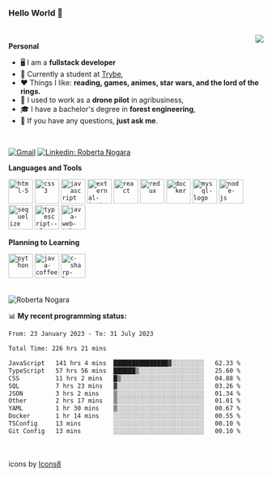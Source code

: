 ### Hello World 👋

<br />

<img align="right" src="https://github.blog/wp-content/uploads/2018/10/46896184-b679fc80-ce30-11e8-88bf-921e9b788f7c.gif?resize=200%2C200"  />

**Personal**
- 🖥️ I am a **fullstack developer**
- 📖 Currently a student at [Trybe](https://www.betrybe.com/),
- ❤️ Things I like: **reading, games, animes, star wars, and the lord of the rings.** 
- 🌾 I used to work as a **drone pilot** in agribusiness,
- 🎓 I have a bachelor's degree in **forest engineering**,
- 💬 If you have any questions, **just ask me**.

<br />

[![Gmail](https://img.icons8.com/neon/96/gmail.png)](mailto:r.nogara.dev@gmail.com)
[![Linkedin: Roberta Nogara](https://img.icons8.com/neon/96/linkedin.png)](https://www.linkedin.com/in/robertanogara/)

**Languages and Tools**  

<code><img width="48" height="48" src="https://img.icons8.com/fluency/48/html-5.png" alt="html-5"/></code>
<code><img width="48" height="48" src="https://img.icons8.com/fluency/48/css3.png" alt="css3"/></code>
<code><img width="48" height="48" src="https://img.icons8.com/fluency/48/javascript.png" alt="javascript"/></code>
<code><img width="48" height="48" src="https://img.icons8.com/external-tal-revivo-color-tal-revivo/48/external-jest-can-collect-code-coverage-information-from-entire-projects-logo-color-tal-revivo.png" alt="external-jest-can-collect-code-coverage-information-from-entire-projects-logo-color-tal-revivo"/></code>
<code><img width="48" height="48" src="https://img.icons8.com/office/40/react.png" alt="react"/></code>
<code><img width="48" height="48" src="https://img.icons8.com/color/48/redux.png" alt="redux"/></code>
<code><img width="48" height="48" src="https://img.icons8.com/fluency/48/docker.png" alt="docker"/></code>
<code><img width="48" height="48" src="https://img.icons8.com/fluency/48/mysql-logo.png" alt="mysql-logo"/></code>
<code><img width="48" height="48" src="https://img.icons8.com/fluency/48/node-js.png" alt="node-js"/></code>
<code><img width="48" height="48" src="https://cdn.icon-icons.com/icons2/2415/PNG/512/sequelize_original_logo_icon_146348.png" alt="sequelize"/></code>
<code><img width="48" height="48" src="https://img.icons8.com/fluency/48/typescript--v2.png" alt="typescript--v2"/></code>
<code><img width="48" height="48" src="https://img.icons8.com/color/48/java-web-token.png" alt="java-web-token"/></code>

**Planning to Learning**

<code><img width="48" height="48" src="https://img.icons8.com/fluency/48/python.png" alt="python"/></code>
<code><img width="48" height="48" src="https://img.icons8.com/fluency/48/java-coffee-cup-logo.png" alt="java-coffee-cup-logo"/></code>
<code><img width="48" height="48" src="https://img.icons8.com/fluency/48/c-sharp-logo.png" alt="c-sharp-logo"/></code>

<br />
<img src="https://github-readme-stats.vercel.app/api?username=rnogara&count_private=true&show_icons=true" alt="Roberta Nogara" />
<br />

📊 **My recent programming status:**
<!--START_SECTION:waka-->

```txt
From: 23 January 2023 - To: 31 July 2023

Total Time: 226 hrs 21 mins

JavaScript   141 hrs 4 mins  ███████████████▓░░░░░░░░░   62.33 %
TypeScript   57 hrs 56 mins  ██████▒░░░░░░░░░░░░░░░░░░   25.60 %
CSS          11 hrs 2 mins   █▒░░░░░░░░░░░░░░░░░░░░░░░   04.88 %
SQL          7 hrs 23 mins   ▓░░░░░░░░░░░░░░░░░░░░░░░░   03.26 %
JSON         3 hrs 2 mins    ▒░░░░░░░░░░░░░░░░░░░░░░░░   01.34 %
Other        2 hrs 17 mins   ▒░░░░░░░░░░░░░░░░░░░░░░░░   01.01 %
YAML         1 hr 30 mins    ▒░░░░░░░░░░░░░░░░░░░░░░░░   00.67 %
Docker       1 hr 14 mins    ░░░░░░░░░░░░░░░░░░░░░░░░░   00.55 %
TSConfig     13 mins         ░░░░░░░░░░░░░░░░░░░░░░░░░   00.10 %
Git Config   13 mins         ░░░░░░░░░░░░░░░░░░░░░░░░░   00.10 %
```

<!--END_SECTION:waka-->

<br />
<br />
icons by <a href="https://icons8.com">Icons8</a>
